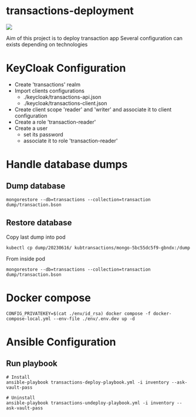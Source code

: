 # transactions-deployment

![](https://github.com/shaolin182/transactions-java/workflows/integration-test/badge.svg)

Aim of this project is to deploy transaction app
Several configuration can exists depending on technologies

# KeyCloak Configuration

- Create 'transactions' realm
- Import clients configurations
  - ./keycloak/transactions-api.json
  - ./keycloak/transactions-client.json
- Create client scope 'reader' and 'writer' and associate it to client configuration
- Create a role 'transaction-reader'
- Create a user 
  - set its password
  - associate it to role 'transaction-reader'

# Handle database dumps

## Dump database
```shell
mongorestore --db=transactions --collection=transaction dump/transaction.bson
```

## Restore database

Copy last dump into pod

```shell
kubectl cp dump/20230616/ kubtransactions/mongo-5bc55dc5f9-gbndx:/dump
```

From inside pod
```shell
mongorestore --db=transactions --collection=transaction dump/transaction.bson
```
# Docker compose
```shell
CONFIG_PRIVATEKEY=$(cat ./env/id_rsa) docker compose -f docker-compose-local.yml --env-file ./env/.env.dev up -d
```

# Ansible Configuration

## Run playbook

```shell
# Install
ansible-playbook transactions-deploy-playbook.yml -i inventory --ask-vault-pass

# Uninstall
ansible-playbook transactions-undeploy-playbook.yml -i inventory --ask-vault-pass
```